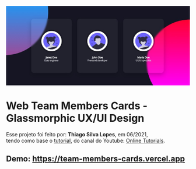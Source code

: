 <!---->
<div align="center">
<img src="./ReadMeFiles/app.jpg" align="center">
</div>

# Web Team Members Cards - Glassmorphic UX/UI Design

<p>Esse projeto foi feito por: <strong>Thiago Silva Lopes</strong>, em 06/2021,</br>
tendo como base o <a href="https://www.youtube.com/watch?v=Q22Tli-D4mw">tutorial,</a> do canal do Youtube: 
<a href=https://www.youtube.com/channel/UCbwXnUipZsLfUckBPsC7Jog>Online Tutorials</a>.

## Demo: https://team-members-cards.vercel.app
